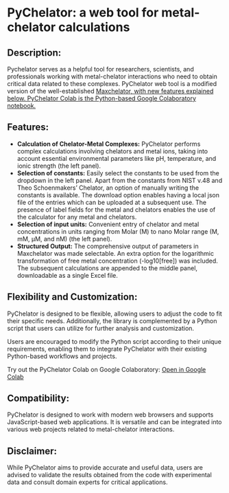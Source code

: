 <!DOCTYPE html>
<html>
<body>
  <h1>PyChelator: a web tool for metal-chelator calculations</h1>
  <h2>Description:</h2>
  <p>Pychelator serves as a helpful tool for researchers, scientists, and professionals working with metal-chelator interactions who need to obtain critical data related to these complexes. PyChelator web tool is a modified version of the well-established <a href="https://somapp.ucdmc.ucdavis.edu/pharmacology/bers/maxchelator/" target="_blank">Maxchelator, with new features explained below. PyChelator Colab is the Python-based Google Colaboratory notebook.</a></p>

  <h2>Features:</h2>
  <ul>
    <li><strong>Calculation of Chelator-Metal Complexes:</strong> PyChelator performs complex calculations involving chelators and metal ions, taking into account essential environmental parameters like pH, temperature, and ionic strength (the left panel).</li>
     <li><strong>Selection of constants:</strong> Easily select the constants to be used from the dropdown in the left panel. Apart from the constants from NIST v.48 and Theo Schoenmakers’ Chelator, an option of manually writing the constants is available. The download option enables having a local json file of the entries which can be uploaded at a subsequent use. The presence of label fields for the metal and chelators enables the use of the calculator for any metal and chelators. </li>
        <li><strong>Selection of input units:</strong> Convenient entry of chelator and metal concentrations in units ranging from Molar (M) to nano Molar range (M, mM, μM, and nM) (the left panel).</li>
    <li><strong>Structured Output:</strong> The comprehensive output of parameters in Maxchelator was made selectable. An extra option for the logarithmic transformation of free metal concentration (-log10[free]) was included. The subsequent calculations are appended to the middle panel, downloadable as a single Excel file.</li>

  </ul>

  <h2>Flexibility and Customization:</h2>
  <p>PyChelator is designed to be flexible, allowing users to adjust the code to fit their specific needs. Additionally, the library is complemented by a Python script that users can utilize for further analysis and customization.</p>
  <p>Users are encouraged to modify the Python script according to their unique requirements, enabling them to integrate PyChelator with their existing Python-based workflows and projects.</p>
  <p>Try out the PyChelator Colab on Google Colaboratory: <a href="https://colab.research.google.com/drive/11u4w6PD4U_Y3j8kLM70c_TW6IkRYz5OF?usp=sharing" target="_blank">Open in Google Colab</a></p>

  <h2>Compatibility:</h2>
  <p>PyChelator is designed to work with modern web browsers and supports JavaScript-based web applications. It is versatile and can be integrated into various web projects related to metal-chelator interactions.</p>
  
  <h2>Disclaimer:</h2>
  <p>While PyChelator aims to provide accurate and useful data, users are advised to validate the results obtained from the code with experimental data and consult domain experts for critical applications.</p>
</body>
</html>
